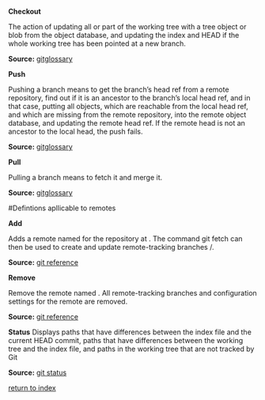 
**Checkout**

The action of updating all or part of the working tree with a tree object or blob from the object database, 
and updating the index and HEAD if the whole working tree has been pointed at a new branch.

**Source:** [gitglossary](https://git-scm.com/docs/gitglossary)


**Push**

Pushing a branch means to get the branch’s head ref from a remote repository, 
find out if it is an ancestor to the branch’s local head ref, and in that case, putting all objects, 
which are reachable from the local head ref, and which are missing from the remote repository, 
into the remote object database, and updating the remote head ref. 
If the remote head is not an ancestor to the local head, the push fails.

**Source:** [gitglossary](https://git-scm.com/docs/gitglossary)


**Pull**

Pulling a branch means to fetch it and merge it.

**Source:** [gitglossary](https://git-scm.com/docs/gitglossary)

#Defintions apllicable to remotes

**Add**

Adds a remote named <name> for the repository at <url>. 
The command git fetch <name> can then be used to create and update remote-tracking branches <name>/<branch>.

**Source:** [git reference](https://git-scm.com/docs/git-remote)


**Remove**

Remove the remote named <name>. 
All remote-tracking branches and configuration settings for the remote are removed.

**Source:** [git reference](https://git-scm.com/docs/git-remote)


**Status**
Displays paths that have differences between the index file and the current HEAD commit, 
paths that have differences between the working tree and the index file, 
and paths in the working tree that are not tracked by Git

**Source:** [git status](https://git-scm.com/docs/git-status)

[return to index](/README.md)